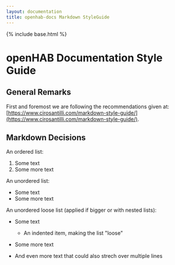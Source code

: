 ```yaml
---
layout: documentation
title: openhab-docs Markdown StyleGuide
---
```


{% include base.html %}

# openHAB Documentation Style Guide

## General Remarks

First and foremost we are following the recommendations given at: [https://www.cirosantilli.com/markdown-style-guide/](https://www.cirosantilli.com/markdown-style-guide/).

## Markdown Decisions

An ordered list:

1. Some text
2. Some more text

An unordered list:

- Some text
- Some more text

An unordered loose list (applied if bigger or with nested lists):

-   Some text
    - An indented item, making the list "loose"

-   Some more text

-   And even more text that could also strech over multiple lines
